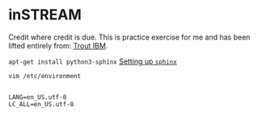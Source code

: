 # inSTREAM

Credit where credit is due. This is practice exercise for me and has been lifted entirely from: [Trout IBM](https://d1wqtxts1xzle7.cloudfront.net/47523367/Individual-based_model_of_sympatric_popu20160726-21611-6yvtsh-libre.pdf?1469522355=&response-content-disposition=inline%3B+filename%3DIndividual_based_model_of_sympatric_popu.pdf&Expires=1706411296&Signature=Aa6g1hTVDyrfakx~2HpqpNZYo8yB-oOLPSA-2XY7hHb0UL1rD0GP6gdpZUJdsuUappMJsGfN-yE0C0QF-KcZSeaINo0EgGY2MD--9-6AMBcIjT7ky6bG1-9Tv8Bz6nbuM33vhWBIMJPwzqdNpjZBifaQvjICKm-vhGzMYfoUopiZYb0SmINj0w7aZZ8StNU5Sbe0MQkC1L9~HlnUperRpSdHKG5iS2b28Kij6IyOt3igeyESaVjD~FaQe7PKfHFL2ARczNDKAw~mfGUOWfyYSvrrDmVk5Y~WKSrlsG1pbmKBU3bm8HltXPBMJJP5CxfJ~9sSLZNeUtG05N52SfGA4g__&Key-Pair-Id=APKAJLOHF5GGSLRBV4ZA).

`apt-get install python3-sphinx`
[Setting up `sphinx`](https://www.youtube.com/watch?v=BWIrhgCAae0&t=210s) 

```
vim /etc/environment


LANG=en_US.utf-8
LC_ALL=en_US.utf-8
```